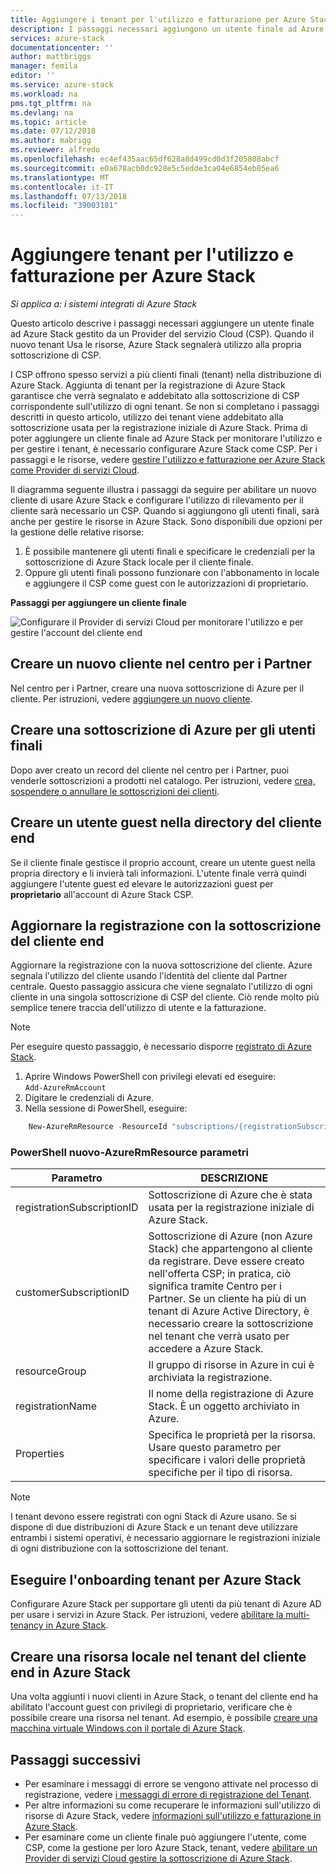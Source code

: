 ```yaml
---
title: Aggiungere i tenant per l'utilizzo e fatturazione per Azure Stack | Microsoft Docs
description: I passaggi necessari aggiungono un utente finale ad Azure Stack gestito da un Provider del servizio Cloud (CSP).
services: azure-stack
documentationcenter: ''
author: mattbriggs
manager: femila
editor: ''
ms.service: azure-stack
ms.workload: na
pms.tgt_pltfrm: na
ms.devlang: na
ms.topic: article
ms.date: 07/12/2018
ms.author: mabrigg
ms.reviewer: alfredo
ms.openlocfilehash: ec4ef435aac65df628a8d499cd0d3f205808abcf
ms.sourcegitcommit: e0a678acb0dc928e5c5edde3ca04e6854eb05ea6
ms.translationtype: MT
ms.contentlocale: it-IT
ms.lasthandoff: 07/13/2018
ms.locfileid: "39003181"
---
```

# <a name="add-tenant-for-usage-and-billing-to-azure-stack"></a>Aggiungere tenant per l'utilizzo e fatturazione per Azure Stack

*Si applica a: i sistemi integrati di Azure Stack*

Questo articolo descrive i passaggi necessari aggiungere un utente finale ad Azure Stack gestito da un Provider del servizio Cloud (CSP). Quando il nuovo tenant Usa le risorse, Azure Stack segnalerà utilizzo alla propria sottoscrizione di CSP.

I CSP offrono spesso servizi a più clienti finali (tenant) nella distribuzione di Azure Stack. Aggiunta di tenant per la registrazione di Azure Stack garantisce che verrà segnalato e addebitato alla sottoscrizione di CSP corrispondente sull'utilizzo di ogni tenant. Se non si completano i passaggi descritti in questo articolo, utilizzo dei tenant viene addebitato alla sottoscrizione usata per la registrazione iniziale di Azure Stack. Prima di poter aggiungere un cliente finale ad Azure Stack per monitorare l'utilizzo e per gestire i tenant, è necessario configurare Azure Stack come CSP. Per i passaggi e le risorse, vedere [gestire l'utilizzo e fatturazione per Azure Stack come Provider di servizi Cloud](azure-stack-add-manage-billing-as-a-csp.md).

Il diagramma seguente illustra i passaggi da seguire per abilitare un nuovo cliente di usare Azure Stack e configurare l'utilizzo di rilevamento per il cliente sarà necessario un CSP. Quando si aggiungono gli utenti finali, sarà anche per gestire le risorse in Azure Stack. Sono disponibili due opzioni per la gestione delle relative risorse:

1. È possibile mantenere gli utenti finali e specificare le credenziali per la sottoscrizione di Azure Stack locale per il cliente finale.  
2. Oppure gli utenti finali possono funzionare con l'abbonamento in locale e aggiungere il CSP come guest con le autorizzazioni di proprietario.  

**Passaggi per aggiungere un cliente finale**

![Configurare il Provider di servizi Cloud per monitorare l'utilizzo e per gestire l'account del cliente end](media\azure-stack-csp-enable-billing-usage-tracking\process-csp-enable-billing.png)

## <a name="create-a-new-customer-in-partner-center"></a>Creare un nuovo cliente nel centro per i Partner

Nel centro per i Partner, creare una nuova sottoscrizione di Azure per il cliente. Per istruzioni, vedere [aggiungere un nuovo cliente](https://msdn.microsoft.com/partner-center/add-a-new-customer).


##  <a name="create-an-azure-subscription-for-the-end-customer"></a>Creare una sottoscrizione di Azure per gli utenti finali

Dopo aver creato un record del cliente nel centro per i Partner, puoi venderle sottoscrizioni a prodotti nel catalogo. Per istruzioni, vedere [crea, sospendere o annullare le sottoscrizioni dei clienti](https://msdn.microsoft.com/partner-center/create-a-new-subscription).

## <a name="create-a-guest-user-in-the-end-customer-directory"></a>Creare un utente guest nella directory del cliente end

Se il cliente finale gestisce il proprio account, creare un utente guest nella propria directory e li invierà tali informazioni. L'utente finale verrà quindi aggiungere l'utente guest ed elevare le autorizzazioni guest per **proprietario** all'account di Azure Stack CSP.
 
## <a name="update-the-registration-with-the-end-customer-subscription"></a>Aggiornare la registrazione con la sottoscrizione del cliente end

Aggiornare la registrazione con la nuova sottoscrizione del cliente. Azure segnala l'utilizzo del cliente usando l'identità del cliente dal Partner centrale. Questo passaggio assicura che viene segnalato l'utilizzo di ogni cliente in una singola sottoscrizione di CSP del cliente. Ciò rende molto più semplice tenere traccia dell'utilizzo di utente e la fatturazione.

> [!Note]  
> Per eseguire questo passaggio, è necessario disporre [registrato di Azure Stack](azure-stack-register.md).

1. Aprire Windows PowerShell con privilegi elevati ed eseguire:  
    `Add-AzureRmAccount`
2. Digitare le credenziali di Azure.
3. Nella sessione di PowerShell, eseguire:

```powershell
    New-AzureRmResource -ResourceId "subscriptions/{registrationSubscriptionId}/resourceGroups/{resourceGroup}/providers/Microsoft.AzureStack/registrations/{registrationName}/customerSubscriptions/{customerSubscriptionId}" -ApiVersion 2017-06-01 -Properties <PSObject>
```
### <a name="new-azurermresource-powershell-parameters"></a>PowerShell nuovo-AzureRmResource parametri
| Parametro | DESCRIZIONE |
| --- | --- | 
|registrationSubscriptionID | Sottoscrizione di Azure che è stata usata per la registrazione iniziale di Azure Stack. |
| customerSubscriptionID | Sottoscrizione di Azure (non Azure Stack) che appartengono al cliente da registrare. Deve essere creato nell'offerta CSP; in pratica, ciò significa tramite Centro per i Partner. Se un cliente ha più di un tenant di Azure Active Directory, è necessario creare la sottoscrizione nel tenant che verrà usato per accedere a Azure Stack.
| resourceGroup | Il gruppo di risorse in Azure in cui è archiviata la registrazione. 
| registrationName | Il nome della registrazione di Azure Stack. È un oggetto archiviato in Azure. | 
| Properties | Specifica le proprietà per la risorsa. Usare questo parametro per specificare i valori delle proprietà specifiche per il tipo di risorsa.


> [!Note]  
> I tenant devono essere registrati con ogni Stack di Azure usano. Se si dispone di due distribuzioni di Azure Stack e un tenant deve utilizzare entrambi i sistemi operativi, è necessario aggiornare le registrazioni iniziale di ogni distribuzione con la sottoscrizione del tenant.

## <a name="onboard-tenant-to-azure-stack"></a>Eseguire l'onboarding tenant per Azure Stack

Configurare Azure Stack per supportare gli utenti da più tenant di Azure AD per usare i servizi in Azure Stack. Per istruzioni, vedere [abilitare la multi-tenancy in Azure Stack](azure-stack-enable-multitenancy.md).


## <a name="create-a-local-resource-in-the-end-customer-tenant-in-azure-stack"></a>Creare una risorsa locale nel tenant del cliente end in Azure Stack

Una volta aggiunti i nuovi clienti in Azure Stack, o tenant del cliente end ha abilitato l'account guest con privilegi di proprietario, verificare che è possibile creare una risorsa nel tenant. Ad esempio, è possibile [creare una macchina virtuale Windows con il portale di Azure Stack](user\azure-stack-quick-windows-portal.md).

## <a name="next-steps"></a>Passaggi successivi

 - Per esaminare i messaggi di errore se vengono attivate nel processo di registrazione, vedere [i messaggi di errore di registrazione del Tenant](azure-stack-csp-ref-infrastructure.md#usage-and-billing-error-codes).
 - Per altre informazioni su come recuperare le informazioni sull'utilizzo di risorse di Azure Stack, vedere [informazioni sull'utilizzo e fatturazione in Azure Stack](/azure-stack-billing-and-chargeback.md).
 - Per esaminare come un cliente finale può aggiungere l'utente, come CSP, come la gestione per loro Azure Stack, tenant, vedere [abilitare un Provider di servizi Cloud gestire la sottoscrizione di Azure Stack](user\azure-stack-csp-enable-billing-usage-tracking.md).
